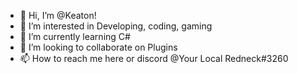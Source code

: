 - 👋 Hi, I’m @Keaton!
- 👀 I’m interested in Developing, coding, gaming
- 🌱 I’m currently learning C#
- 💞️ I’m looking to collaborate on Plugins
- 📫 How to reach me here or discord @Your Local Redneck#3260

<!---
TK-Productions/TK-Productions is a ✨ special ✨ repository because its `README.md` (this file) appears on your GitHub profile.
You can click the Preview link to take a look at your changes.
--->
